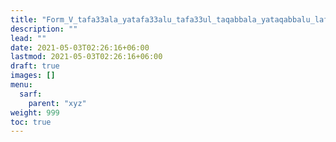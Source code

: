 ```yaml
---
title: "Form_V_tafa33ala_yatafa33alu_tafa33ul_taqabbala_yataqabbalu_lafif_mafruq"
description: ""
lead: ""
date: 2021-05-03T02:26:16+06:00
lastmod: 2021-05-03T02:26:16+06:00
draft: true
images: []
menu: 
  sarf:
    parent: "xyz"
weight: 999
toc: true
---
```



